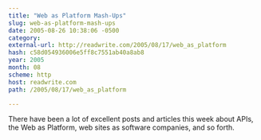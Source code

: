 ```yaml
---
title: "Web as Platform Mash-Ups"
slug: web-as-platform-mash-ups
date: 2005-08-26 10:38:06 -0500
category: 
external-url: http://readwrite.com/2005/08/17/web_as_platform
hash: c58d054936006e5ff8c7551ab40a8ab8
year: 2005
month: 08
scheme: http
host: readwrite.com
path: /2005/08/17/web_as_platform

---
```


There have been a lot of excellent posts and articles this week about APIs, the Web as Platform, web sites as software companies, and so forth.
